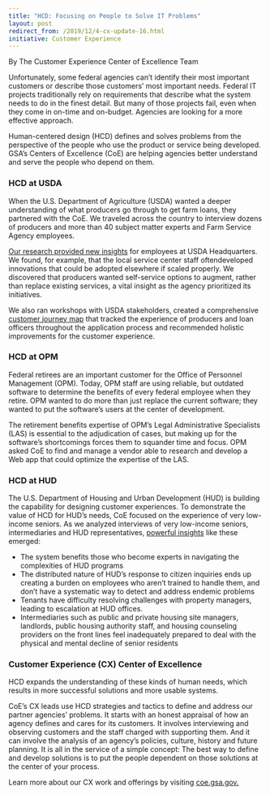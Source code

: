```yaml
---
title: "HCD: Focusing on People to Solve IT Problems"
layout: post
redirect_from: /2019/12/4-cx-update-16.html
initiative: Customer Experience
---
```

By The Customer Experience Center of Excellence Team

Unfortunately, some federal agencies can’t identify their most important customers or describe those customers’ most important needs.
Federal IT projects traditionally rely  on requirements that describe what the system needs to do in the finest detail. But many of 
those projects fail, even when they come in on-time and on-budget. Agencies are looking for a more effective approach.

Human-centered design (HCD) defines and solves problems from the perspective of the people who use the product or service being 
developed. GSA’s Centers of Excellence (CoE) are helping agencies better understand and serve the people who depend on them.

<h3>HCD at USDA</h3>
When the U.S. Department of Agriculture (USDA) wanted a deeper understanding of what producers go through to get farm loans, they 
partnered with the CoE. We traveled across the country to interview dozens of producers and more than 40 subject matter experts and 
Farm Service Agency employees.

<a href="https://coe.gsa.gov/coe/farm-loans/index.html"> Our research provided new insights</a> for employees at USDA Headquarters. We 
found, for example, that the local service center staff oftendeveloped innovations that could be adopted elsewhere if scaled properly. 
We discovered that producers wanted self-service options to augment, rather than replace existing services, a vital insight as the agency 
prioritized its initiatives.

We also ran workshops with USDA stakeholders, created a comprehensive <a href="https://coe.gsa.gov/2019/04/17/cx-update-9.html"> customer journey map</a> that tracked the experience of producers and 
loan officers throughout the application process and recommended holistic improvements for the customer experience. 

<h3>HCD at OPM</h3>
Federal retirees are an important customer for the Office of Personnel Management (OPM). Today, OPM staff are using reliable, but outdated 
software to determine the benefits of every federal employee when they retire. OPM wanted to do more than just replace the current software; 
they wanted to put the software’s users at the center of development. 

The retirement benefits expertise of OPM’s Legal Administrative Specialists (LAS) is essential to the adjudication of cases, but making up 
for the software’s shortcomings forces them to squander time and focus. OPM asked CoE to find and manage a vendor able to research and 
develop a Web app that could optimize the expertise of the LAS.

<h3>HCD at HUD</h3>
The U.S. Department of Housing and Urban Development (HUD) is building the capability for designing customer experiences. To demonstrate 
the value of HCD for HUD’s needs, CoE focused on the experience of very low-income seniors. As we analyzed interviews of very low-income 
seniors, intermediaries and HUD representatives, <a href="https://coe.gsa.gov/coe/affordable-housing/index.html"> powerful insights</a> like these emerged:

* The system benefits those who become experts in navigating the complexities of HUD programs
* The distributed nature of HUD’s response to citizen inquiries ends up creating a burden on employees who aren’t trained to handle them, 
and don’t have a systematic way to detect and address endemic problems
* Tenants have difficulty resolving challenges with property managers, leading to escalation at HUD offices.
* Intermediaries such as public and private housing site managers, landlords, public housing authority staff, and housing counseling 
providers on the front lines feel inadequately prepared to deal with the physical and mental decline of senior residents

<h3>Customer Experience (CX) Center of Excellence</h3>

HCD expands the understanding of these kinds of human needs, which results in more successful solutions and more usable systems.

CoE’s CX leads use HCD strategies and tactics to define and address our partner agencies’ problems. It starts with an honest appraisal 
of how an agency defines and cares for its customers. It involves interviewing and observing customers and the staff charged with 
supporting them. And it can involve the analysis of an agency’s policies, culture, history and future planning. It is all in the 
service of a simple concept: The best way to define and develop solutions is to put the people dependent on those solutions at the 
center of your process. 

Learn more about our CX work and offerings by visiting <a href="https://coe.gsa.gov">coe.gsa.gov.</a>
